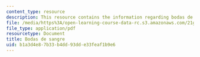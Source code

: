 ```yaml
---
content_type: resource
description: This resource contains the information regarding bodas de sangre.
file: /media/https%3A/open-learning-course-data-rc.s3.amazonaws.com/21g-716-introduction-to-contemporary-hispanic-literature-spring-2005/b1a3d4e87b33b4dd93dde33feaf1b9e6_MIT21G_716S05_gar_lor_ques.pdf
file_type: application/pdf
resourcetype: Document
title: Bodas de sangre
uid: b1a3d4e8-7b33-b4dd-93dd-e33feaf1b9e6
---
```


